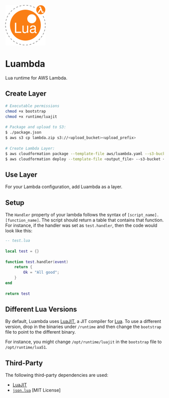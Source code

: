 ![logo](imgs/logo_128.png)

# Luambda

Lua runtime for AWS Lambda.

## Create Layer

```sh
# Executable permissions
chmod +x bootstrap
chmod +x runtime/luajit

# Package and upload to S3:
$ ./package.json
$ aws s3 cp lambda.zip s3://<upload_bucket><upload_prefix>

# Create Lambda Layer:
$ aws cloudformation package --template-file aws/luambda.yaml --s3-bucket <bucket> --s3-prefix <prefix> --output-template-file <output_file>
$ aws cloudformation deploy --template-file <output_file> --s3-bucket <bucket> --s3-prefix <prefix> --stack-name LuambdaLayer --parameter-override S3Bucket=<upload_bucket> S3Key=<upload_prefix>
```

## Use Layer

For your Lambda configuration, add Luambda as a layer.

## Setup

The `Handler` property of your lambda follows the syntax of `[script_name].[function_name]`. The script should return a table that contains that function. For instance, if the handler was set as `test.handler`, then the code would look like this:

```lua
-- test.lua

local test = {}

function test.handler(event)
	return {
		Ok = "All good";
	}
end

return test
```

## Different Lua Versions

By default, Luambda uses [LuaJIT](https://luajit.org/), a JIT compiler for [Lua](https://www.lua.org/). To use a different version, drop in the binaries under `/runtime` and then change the `bootstrap` file to point to the different binary.

For instance, you might change `/opt/runtime/luajit` in the `bootstrap` file to `/opt/runtime/lua51`.

## Third-Party

The following third-party dependencies are used:

- [LuaJIT](https://luajit.org/)
- [`json.lua`](https://github.com/rxi/json.lua) [MIT License]